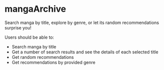 # mangaArchive
Search manga by title, explore by genre, or let its random recommendations surprise you!

Users should be able to:
- Search manga by title
- Get a number of search results and see the details of each selected title
- Get random recommendations
- Get recommendations by provided genre
